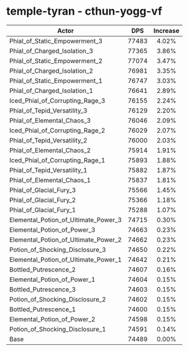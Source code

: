 # temple-tyran - cthun-yogg-vf
| Actor | DPS | Increase |
|---|:---:|:---:|
|Phial_of_Static_Empowerment_3|77483|4.02%|
|Phial_of_Charged_Isolation_3|77365|3.86%|
|Phial_of_Static_Empowerment_2|77074|3.47%|
|Phial_of_Charged_Isolation_2|76981|3.35%|
|Phial_of_Static_Empowerment_1|76747|3.03%|
|Phial_of_Charged_Isolation_1|76641|2.89%|
|Iced_Phial_of_Corrupting_Rage_3|76155|2.24%|
|Phial_of_Tepid_Versatility_3|76129|2.20%|
|Phial_of_Elemental_Chaos_3|76046|2.09%|
|Iced_Phial_of_Corrupting_Rage_2|76029|2.07%|
|Phial_of_Tepid_Versatility_2|76000|2.03%|
|Phial_of_Elemental_Chaos_2|75914|1.91%|
|Iced_Phial_of_Corrupting_Rage_1|75893|1.88%|
|Phial_of_Tepid_Versatility_1|75882|1.87%|
|Phial_of_Elemental_Chaos_1|75837|1.81%|
|Phial_of_Glacial_Fury_3|75566|1.45%|
|Phial_of_Glacial_Fury_2|75366|1.18%|
|Phial_of_Glacial_Fury_1|75288|1.07%|
|Elemental_Potion_of_Ultimate_Power_3|74715|0.30%|
|Elemental_Potion_of_Power_3|74663|0.23%|
|Elemental_Potion_of_Ultimate_Power_2|74662|0.23%|
|Potion_of_Shocking_Disclosure_3|74650|0.22%|
|Elemental_Potion_of_Ultimate_Power_1|74642|0.21%|
|Bottled_Putrescence_2|74607|0.16%|
|Elemental_Potion_of_Power_1|74604|0.15%|
|Bottled_Putrescence_3|74603|0.15%|
|Potion_of_Shocking_Disclosure_2|74602|0.15%|
|Bottled_Putrescence_1|74600|0.15%|
|Elemental_Potion_of_Power_2|74598|0.15%|
|Potion_of_Shocking_Disclosure_1|74591|0.14%|
|Base|74489|0.00%|
